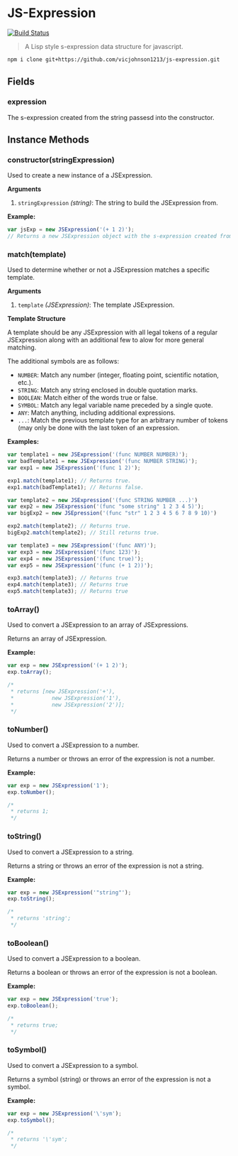 # JS-Expression

[![Build Status](https://travis-ci.org/vicjohnson1213/js-expression.svg?branch=master)](https://travis-ci.org/vicjohnson1213/js-expression)

> A Lisp style s-expression data structure for javascript.

```bash
npm i clone git+https://github.com/vicjohnson1213/js-expression.git
```

## Fields

### expression

The s-expression created from the string passesd into the constructor.

## Instance Methods

### constructor(stringExpression)

Used to create a new instance of a JSExpression.

**Arguments**

1. `stringExpression` *(string)*: The string to build the JSExpression from.

**Example:**

```javascript
var jsExp = new JSExpression('(+ 1 2)');
// Returns a new JSExpression object with the s-expression created from the string passed in.
```

### match(template)

Used to determine whether or not a JSExpression matches a specific template.

**Arguments**

1. `template` *(JSExpression)*: The template JSExpression.

**Template Structure**

A template should be any JSExpression with all legal tokens of a regular JSExpression along with an additional few to alow for more general matching.

The additional symbols are as follows:
- `NUMBER`: Match any number (integer, floating point, scientific notation, etc.).
- `STRING`: Match any string enclosed in double quotation marks.
- `BOOLEAN`: Match either of the words true or false.
- `SYMBOL`: Match any legal variable name preceded by a single quote.
- `ANY`: Match anything, including additional expressions.
- `...`: Match the previous template type for an arbitrary number of tokens (may only be done with the last token of an expression.

**Examples:**

```javascript
var template1 = new JSExpression('(func NUMBER NUMBER)');
var badTemplate1 = new JSExpression('(func NUMBER STRING)');
var exp1 = new JSExpression('(func 1 2)');

exp1.match(template1); // Returns true.
exp1.match(badTemplate1); // Returns false.

var template2 = new JSExpression('(func STRING NUMBER ...)')
var exp2 = new JSExpression('(func "some string" 1 2 3 4 5)');
var bigExp2 = new JSEpression('(func "str" 1 2 3 4 5 6 7 8 9 10)')

exp2.match(template2); // Returns true.
bigExp2.match(template2); // Still returns true.

var template3 = new JSExpression('(func ANY)');
var exp3 = new JSExpression('(func 123)');
var exp4 = new JSExpression('(func true)');
var exp5 = new JSExpression('(func (+ 1 2))');

exp3.match(template3); // Returns true
exp4.match(template3); // Returns true
exp5.match(template3); // Returns true
```

### toArray()

Used to convert a JSExpression to an array of JSExpressions.

Returns an array of JSExpression.

**Example:**

```javascript
var exp = new JSExpression('(+ 1 2)');
exp.toArray();

/*
 * returns [new JSExpression('+'),
 *            new JSExpression('1'),
 *            new JSExpression('2')];
 */
```

### toNumber()

Used to convert a JSExpression to a number.

Returns a number or throws an error of the expression is not a number.

**Example:**

```javascript
var exp = new JSExpression('1');
exp.toNumber();

/*
 * returns 1;
 */
```

### toString()

Used to convert a JSExpression to a string.

Returns a string or throws an error of the expression is not a string.

**Example:**

```javascript
var exp = new JSExpression('"string"');
exp.toString();

/*
 * returns 'string';
 */
```

### toBoolean()

Used to convert a JSExpression to a boolean.

Returns a boolean or throws an error of the expression is not a boolean.

**Example:**

```javascript
var exp = new JSExpression('true');
exp.toBoolean();

/*
 * returns true;
 */
```

### toSymbol()

Used to convert a JSExpression to a symbol.

Returns a symbol (string) or throws an error of the expression is not a symbol.

**Example:**

```javascript
var exp = new JSExpression('\'sym');
exp.toSymbol();

/*
 * returns '\'sym';
 */
```